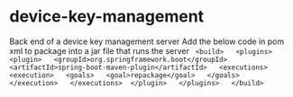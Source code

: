 # device-key-management
Back end of a device key management server
Add the below code in pom xml to package into a jar file that runs the server
` <build>  
        <plugins>  
            <plugin>  
                <groupId>org.springframework.boot</groupId>  
                <artifactId>spring-boot-maven-plugin</artifactId>  
                <executions>  
                    <execution>  
                        <goals>  
                            <goal>repackage</goal>  
                        </goals>  
                    </execution>  
                </executions> 
            </plugin>  
        </plugins>  
    </build>`  
